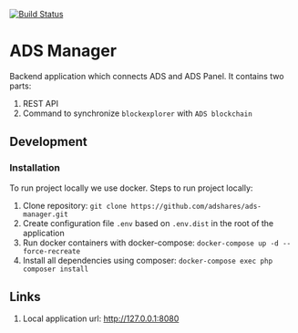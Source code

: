 [![Build Status](https://travis-ci.org/adshares/ads-manager.svg?branch=travis-configuration)](https://travis-ci.org/adshares/ads-manager)

# ADS Manager
Backend application which connects ADS and ADS Panel. It contains two parts:
1. REST API
2. Command to synchronize `blockexplorer` with `ADS blockchain` 

## Development
### Installation
To run project locally we use docker. Steps to run project locally:
1. Clone repository:  `git clone https://github.com/adshares/ads-manager.git`
2. Create configuration file `.env` based on `.env.dist` in the root of the application
3. Run docker containers with docker-compose: `docker-compose up -d --force-recreate`
4. Install all dependencies using composer: `docker-compose exec php composer install`

## Links
1. Local application url: http://127.0.0.1:8080
